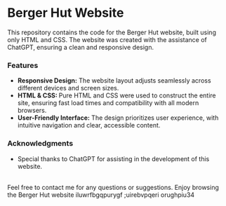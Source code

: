 <h1>Berger Hut Website</h1>

<p>
  This repository contains the code for the Berger Hut website, built using only HTML and CSS. 
  The website was created with the assistance of ChatGPT, ensuring a clean and responsive design.
</p>

<h3>Features</h3>
<ul>
  <li><b>Responsive Design:</b> The website layout adjusts seamlessly across different devices and screen sizes.</li>
  <li><b>HTML & CSS: </b>Pure HTML and CSS were used to construct the entire site, ensuring fast load times and compatibility with all modern browsers.</li>
  <li><b>User-Friendly Interface:</b> The design prioritizes user experience, with intuitive navigation and clear, accessible content.</li>
</ul>

<h3>Acknowledgments</h3>
<ul>
  <li>Special thanks to ChatGPT for assisting in the development of this website.</li>
</ul>
<br>
Feel free to contact me for any questions or suggestions. Enjoy browsing the Berger Hut website
iluwrfbgqpurygf
;uirebvpqeri
orughpiu34
